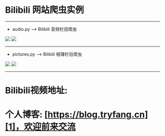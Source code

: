 # Bilibili 网站爬虫实例


--------------------

 - audio.py  -->  Bilibili 音频栏目爬虫
 
![][2]
![][3]


---------------------
 - pictures.py  -->  Bilibili 相簿栏目爬虫
 
![][4]
![][5]


-------------


Bilibili视频地址:
============
个人博客: [https://blog.tryfang.cn][1]，欢迎前来交流
=============


[1]:https://blog.tryfang.cn
[2]:https://blog.tryfang.cn/usr/images/audio_demo.png
[3]:https://blog.tryfang.cn/usr/images/audio_demo2.png
[4]:https://blog.tryfang.cn/usr/images/picture_demo.png
[5]:https://blog.tryfang.cn/usr/images/picture_demo2.png
